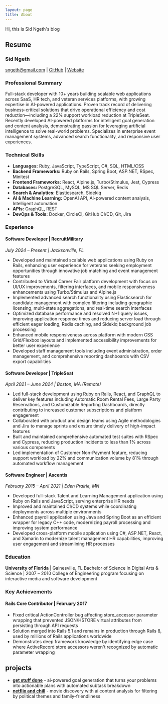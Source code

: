 ```yaml
---
layout: page
title: About
---
```


<p class="message">
  Hi, this is Sid Ngeth's blog
</p>

## Resume

### Sid Ngeth
[sngeth@gmail.com](mailto:sngeth@gmail.com) | [GitHub](https://github.com/sngeth) | [Website](https://www.sngeth.com)

### Professional Summary
Full-stack developer with 10+ years building scalable web applications across SaaS, HR tech, and veteran services platforms, with growing expertise in AI-powered applications. Proven track record of delivering business-critical solutions that drive operational efficiency and cost reduction—including a 22% support workload reduction at TripleSeat. Recently developed AI-powered platforms for intelligent goal generation and content analysis, demonstrating passion for leveraging artificial intelligence to solve real-world problems. Specializes in enterprise event management systems, advanced search functionality, and responsive user experiences.

### Technical Skills
- **Languages:** Ruby, JavaScript, TypeScript, C#, SQL, HTML/CSS
- **Backend Frameworks:** Ruby on Rails, Spring Boot, ASP.NET, RSpec, Minitest
- **Frontend Frameworks:** React, Alpine.js, Turbo/Stimulus, Jest, Cypress
- **Databases:** PostgreSQL, MySQL, MS SQL Server, Redis
- **Search & Analytics:** Elasticsearch, Sidekiq
- **AI & Machine Learning:** OpenAI API, AI-powered content analysis, Intelligent automation
- **APIs:** GraphQL, REST
- **DevOps & Tools:** Docker, CircleCI, GitHub CI/CD, Git, Jira

### Experience

#### Software Developer | RecruitMilitary
*July 2024 – Present | Jacksonville, FL*
- Developed and maintained scalable web applications using Ruby on Rails, enhancing user experience for veterans seeking employment opportunities through innovative job matching and event management features
- Contributed to Virtual Career Fair platform development with focus on UI/UX improvements, filtering interfaces, and mobile responsiveness enhancements using Turbo/Stimulus and Alpine.js
- Implemented advanced search functionality using Elasticsearch for candidate management with complex filtering including geographic licensing, multi-state aggregations, and real-time search interfaces
- Optimized database performance and resolved N+1 query issues, improving application response times and reducing server load through efficient eager loading, Redis caching, and Sidekiq background job processing
- Enhanced mobile responsiveness across platform with modern CSS Grid/Flexbox layouts and implemented accessibility improvements for better user experience
- Developed staff management tools including event administration, order management, and comprehensive reporting dashboards with CSV export capabilities

#### Software Developer | TripleSeat
*April 2021 – June 2024 | Boston, MA (Remote)*
- Led full-stack development using Ruby on Rails, React, and GraphQL to deliver key features including Automatic Room Rental Fees, Large Party Reservations, and Customizable Reporting Dashboards, directly contributing to increased customer subscriptions and platform engagement
- Collaborated with product and design teams using Agile methodologies and Jira to manage sprints and ensure timely delivery of high-impact features
- Built and maintained comprehensive automated test suites with RSpec and Cypress, reducing production incidents to less than 1% across various components
- Led implementation of Customer Non-Payment feature, reducing support workload by 22% and communication volume by 81% through automated workflow management

#### Software Engineer | Ascentis
*February 2015 – April 2021 | Eden Prairie, MN*
- Developed full-stack Talent and Learning Management application using Ruby on Rails and JavaScript, serving enterprise HR needs
- Improved and maintained CI/CD systems while coordinating deployments across multiple environments
- Enhanced payroll application using Java and Spring Boot as an efficient wrapper for legacy C++ code, modernizing payroll processing and improving system performance
- Developed cross-platform mobile application using C#, ASP.NET, React, and Xamarin to modernize talent management HR capabilities, improving user engagement and streamlining HR processes

### Education
**University of Florida** | Gainesville, FL
Bachelor of Science in Digital Arts & Science | 2007 – 2010
College of Engineering program focusing on interactive media and software development

### Key Achievements

#### Rails Core Contributor | February 2017
- Fixed critical ActionController bug affecting store_accessor parameter wrapping that prevented JSON/HSTORE virtual attributes from persisting through API requests
- Solution merged into Rails 5.1 and remains in production through Rails 8, used by millions of Rails applications worldwide
- Demonstrates deep framework knowledge by identifying edge case where ActiveRecord store accessors weren't recognized by automatic parameter wrapping

## projects

- **[get stuff done](https://actuallydostuff.com)** - ai-powered goal generation that turns your problems into actionable plans with automated subtask breakdown
- **[netflix and chill](https://netflix-and-chill.pages.dev)** - movie discovery with ai content analysis for filtering by political themes and family-friendliness
